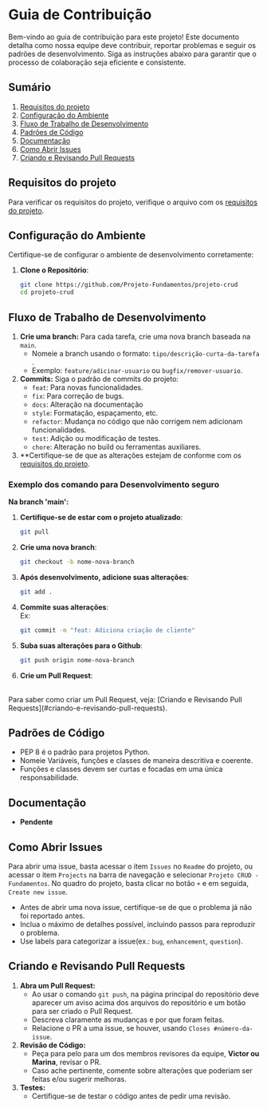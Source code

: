 # Guia de Contribuição

Bem-vindo ao guia de contribuição para este projeto! Este documento detalha como nossa equipe deve contribuir, reportar problemas e seguir os padrões de desenvolvimento. Siga as instruções abaixo para garantir que o processo de colaboração seja eficiente e consistente.

## Sumário
1. [Requisitos do projeto](#requisitos-do-projeto)
2. [Configuração do Ambiente](#configuração-do-ambiente)
3. [Fluxo de Trabalho de Desenvolvimento](#fluxo-de-trabalho-de-desenvolvimento)
4. [Padrões de Código](#padrões-de-código)
5. [Documentação](#documentação)
6. [Como Abrir Issues](#como-abrir-issues)
7. [Criando e Revisando Pull Requests](#criando-e-revisando-pull-requests)

## Requisitos do projeto
Para verificar os requisitos do projeto, verifique o arquivo com os [requisitos do projeto](./specifications.md).

## Configuração do Ambiente
Certifique-se de configurar o ambiente de desenvolvimento corretamente:
1. **Clone o Repositório**:
   ```bash
   git clone https://github.com/Projeto-Fundamentos/projeto-crud
   cd projeto-crud
   ```

## Fluxo de Trabalho de Desenvolvimento
1. **Crie uma branch:** Para cada tarefa, crie uma nova branch baseada na ```main```.
    - Nomeie a branch usando o formato: ```tipo/descrição-curta-da-tarefa``` .
    - Exemplo: ```feature/adicinar-usuario``` ou ```bugfix/remover-usuario```.
2. **Commits:** Siga o padrão de commits do projeto:
    - ```feat```: Para novas funcionalidades.
    - ```fix```: Para correção de bugs.
    - ```docs```: Alteração na documentação
    - ```style```: Formatação, espaçamento, etc.
    - ```refactor```: Mudança no código que não corrigem nem adicionam funcionalidades.
    - ```test```: Adição ou modificação de testes.
    - ```chore```: Alteração no build ou ferramentas auxiliares.
3. **Certifique-se de que as alterações estejam de conforme com os [requisitos do projeto](#requisitos-do-projeto).

### Exemplo dos comando para Desenvolvimento seguro
**Na branch 'main':**
1. **Certifique-se de estar com o projeto atualizado**:
   ```bash
   git pull
2. **Crie uma nova branch**:
   ```bash
   git checkout -b nome-nova-branch
   ```
3. **Após desenvolvimento, adicione suas alterações**:
   ```bash
   git add .
   ```
4. **Commite suas alterações**:
   <br>
   Ex: 
   ```bash
   git commit -m "feat: Adiciona criação de cliente" 
   ```
5. **Suba suas alterações para o Github**:
   ```bash
   git push origin nome-nova-branch 
   ```
6. **Crie um Pull Request**:
<br>
Para saber como criar um Pull Request, veja: [Criando e Revisando Pull Requests](#criando-e-revisando-pull-requests).

## Padrões de Código
- PEP 8 é o padrão para projetos Python.
- Nomeie Variáveis, funções e classes de maneira descritiva e coerente.
- Funções e classes devem ser curtas e focadas em uma única responsabilidade.

## Documentação
- **Pendente**

## Como Abrir Issues
Para abrir uma issue, basta acessar o item ```Issues``` no ```Readme``` do projeto, ou acessar o item ```Projects``` na barra de navegação e selecionar ```Projeto CRUD - Fundamentos```. No quadro do projeto, basta clicar no botão ```+``` e em seguida, ```Create new issue```.
- Antes de abrir uma nova issue, certifique-se de que o problema já não foi reportado antes.
- Inclua o máximo de detalhes possível, incluindo passos para reproduzir o problema.
- Use labels para categorizar a issue(ex.: ```bug```, ```enhancement```, ```question```).

## Criando e Revisando Pull Requests
1. **Abra um Pull Request:**
    - Ao usar o comando ```git push```, na página principal do repositório deve aparecer um aviso acima dos arquivos do repositório e um botão para ser criado o Pull Request.
    - Descreva claramente as mudanças e por que foram feitas.
    - Relacione o PR a uma issue, se houver, usando ```Closes #número-da-issue```.
2. **Revisão de Código:**
    - Peça para pelo para um dos membros revisores da equipe, **Victor ou Marina**, revisar o PR.
    - Caso ache pertinente, comente sobre alterações que poderiam ser feitas e/ou sugerir melhoras.
3. **Testes:**
    - Certifique-se de testar o código antes de pedir uma revisão.
